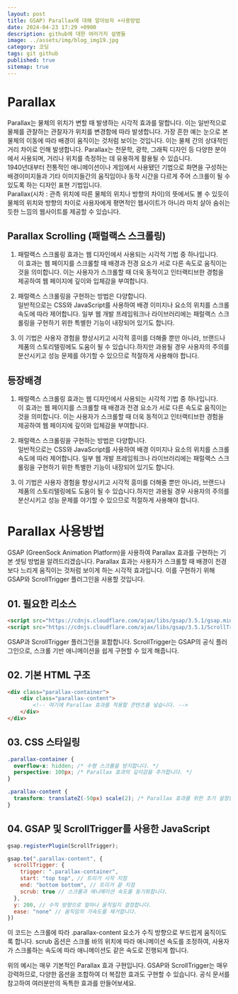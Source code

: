 ```yaml
---
layout: post
title: GSAP) Parallax에 대해 알아보자 +사용방법
date: 2024-04-23 17:29 +0900
description: github에 대한 여러가지 설명들
image: ../assets/img/blog_img19.jpg
category: 코딩
tags: git github
published: true
sitemap: true
---
```


# Parallax   
Parallax는 물체의 위치가 변할 때 발생하는 시각적 효과를 말합니다. 이는 일반적으로 물체를 관찰하는 관찰자가 위치를 변경함에 따라 발생합니다. 가장 흔한 예는 눈으로 본 물체의 이동에 따라 배경이 움직이는 것처럼 보이는 것입니다. 이는 물체 간의 상대적인 거리 차이로 인해 발생합니다. Parallax는 천문학, 광학, 그래픽 디자인 등 다양한 분야에서 사용되며, 거리나 위치를 측정하는 데 유용하게 활용될 수 있습니다.    
1940년대부터 전통적인 애니메이션이나 게임에서 사용됐던 기법으로 화면을 구성하는 배경이미지들과 
기타 이미지들간의 움직임이나 동작 시간을 다르게 주어 스크롤이 될 수 있도록 하는 디자인 표현 기법입니다.    
Parallax(시차 : 관측 위치에 따른 물체의 위치나 방향의 차이)의 뜻에서도 볼 수 있듯이 물체의 위치와 방향의 차이로 사용자에게 평면적인 웹사이트가 아니라 마치 살아 숨쉬는 듯한 느낌의 웹사이트를 제공할 수 있습니다.    

## Parallax Scrolling (패럴랙스 스크롤링)    
1. 패럴랙스 스크롤링 효과는 웹 디자인에서 사용되는 시각적 기법 중 하나입니다.    
이 효과는 웹 페이지를 스크롤할 때 배경과 전경 요소가 서로 다른 속도로 움직이는 것을 의미합니다. 이는 사용자가 스크롤할 때 더욱 동적이고 인터랙티브한 경험을 제공하여 웹 페이지에 깊이와 입체감을 부여합니다.   

2. 패럴랙스 스크롤링을 구현하는 방법은 다양합니다.    
일반적으로는 CSS와 JavaScript를 사용하여 배경 이미지나 요소의 위치를 스크롤 속도에 따라 제어합니다. 일부 웹 개발 프레임워크나 라이브러리에는 패럴랙스 스크롤링을 구현하기 위한 특별한 기능이 내장되어 있기도 합니다.   

3. 이 기법은 사용자 경험을 향상시키고 시각적 흥미를 더해줄 뿐만 아니라, 브랜드나 제품의 스토리텔링에도 도움이 될 수 있습니다.하지만 과용될 경우 사용자의 주의를 분산시키고 성능 문제를 야기할 수 있으므로 적절하게 사용해야 합니다.    


## 등장배경     
1. 패럴랙스 스크롤링 효과는 웹 디자인에서 사용되는 시각적 기법 중 하나입니다.    
이 효과는 웹 페이지를 스크롤할 때 배경과 전경 요소가 서로 다른 속도로 움직이는 것을 의미합니다. 이는 사용자가 스크롤할 때 더욱 동적이고 인터랙티브한 경험을 제공하여 웹 페이지에 깊이와 입체감을 부여합니다.   

2. 패럴랙스 스크롤링을 구현하는 방법은 다양합니다.    
일반적으로는 CSS와 JavaScript를 사용하여 배경 이미지나 요소의 위치를 스크롤 속도에 따라 제어합니다. 일부 웹 개발 프레임워크나 라이브러리에는 패럴랙스 스크롤링을 구현하기 위한 특별한 기능이 내장되어 있기도 합니다.   

3. 이 기법은 사용자 경험을 향상시키고 시각적 흥미를 더해줄 뿐만 아니라, 브랜드나 제품의 스토리텔링에도 도움이 될 수 있습니다.하지만 과용될 경우 사용자의 주의를 분산시키고 성능 문제를 야기할 수 있으므로 적절하게 사용해야 합니다.    

# Parallax 사용방법   
GSAP (GreenSock Animation Platform)을 사용하여 Parallax 효과를 구현하는 기본 셋팅 방법을 알려드리겠습니다. Parallax 효과는 사용자가 스크롤할 때 배경이 전경보다 느리게 움직이는 것처럼 보이게 하는 시각적 효과입니다. 이를 구현하기 위해 GSAP와 ScrollTrigger 플러그인을 사용할 것입니다.

## 01. 필요한 리소스
````html
<script src="https://cdnjs.cloudflare.com/ajax/libs/gsap/3.5.1/gsap.min.js"></script>
<script src="https://cdnjs.cloudflare.com/ajax/libs/gsap/3.5.1/ScrollTrigger.min.js"></script>

````
GSAP과 ScrollTrigger 플러그인을 포함합니다. ScrollTrigger는 GSAP의 공식 플러그인으로, 스크롤 기반 애니메이션을 쉽게 구현할 수 있게 해줍니다.

## 02. 기본 HTML 구조
````html
<div class="parallax-container">
    <div class="parallax-content">
        <!-- 여기에 Parallax 효과를 적용할 콘텐츠를 넣습니다. -->
    </div>
</div>
````

## 03. CSS 스타일링
````css
.parallax-container {
  overflow-x: hidden; /* 수평 스크롤을 방지합니다. */
  perspective: 100px; /* Parallax 효과의 깊이감을 추가합니다. */
}

.parallax-content {
  transform: translateZ(-50px) scale(2); /* Parallax 효과를 위한 초기 설정입니다. */
}
````

## 04. GSAP 및 ScrollTrigger를 사용한 JavaScript

````javascript
gsap.registerPlugin(ScrollTrigger);

gsap.to(".parallax-content", {
  scrollTrigger: {
    trigger: ".parallax-container",
    start: "top top", // 트리거 시작 지점
    end: "bottom bottom", // 트리거 끝 지점
    scrub: true // 스크롤과 애니메이션 속도를 동기화합니다.
  },
  y: 200, // 수직 방향으로 얼마나 움직일지 결정합니다.
  ease: "none" // 움직임의 가속도를 제거합니다.
})
````
이 코드는 스크롤에 따라 .parallax-content 요소가 수직 방향으로 부드럽게 움직이도록 합니다. scrub 옵션은 스크롤 바의 위치에 따라 애니메이션 속도를 조정하여, 사용자가 스크롤하는 속도에 따라 애니메이션도 같은 속도로 진행되게 합니다.   

위의 예시는 매우 기본적인 Parallax 효과 구현입니다. GSAP와 ScrollTrigger는 매우 강력하므로, 다양한 옵션을 조합하여 더 복잡한 효과도 구현할 수 있습니다. 공식 문서를 참고하여 여러분만의 독특한 효과를 만들어보세요.    